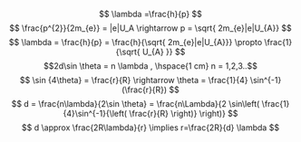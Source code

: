 
$$
\lambda =\frac{h}{p}
$$
$$
\frac{p^{2}}{2m_{e}} = |e|U_A \rightarrow p = \sqrt{ 2m_{e}|e|U_{A}}
$$
$$
\lambda = \frac{h}{p} = \frac{h}{\sqrt{ 2m_{e}|e|U_{A}}} \propto \frac{1}{\sqrt{ U_{A} }}
$$
$$2d\sin \theta = n \lambda , \hspace{1 cm} n = 1,2,3..$$
$$
\sin {4\theta} = \frac{r}{R} \rightarrow \theta = \frac{1}{4} \sin^{-1}(\frac{r}{R})
$$
$$
d = \frac{n\lambda}{2\sin \theta} = \frac{n\Lambda}{2 \sin\left( \frac{1}{4}\sin^{-1}{\left( \frac{r}{R} \right)} \right)}
$$
$$
d \approx \frac{2R\lambda}{r} \implies r=\frac{2R}{d} \lambda
$$
